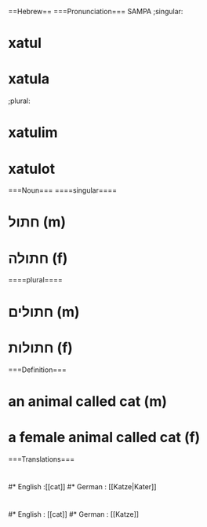 ==Hebrew==
===Pronunciation===
SAMPA
;singular:
# xatul
# xatula
;plural:
# xatulim
# xatulot

===Noun===
====singular====
# חתול (m)
# חתולה (f)
====plural====
# חתולים (m)
# חתולות (f)
 
===Definition===
# an animal called cat (m)
# a female animal called cat (f)
 
===Translations===
#
#* English :[[cat]]
#* German : [[Katze|Kater]]
#
#* English : [[cat]]
#* German : [[Katze]]